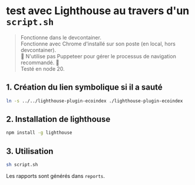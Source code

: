 # test avec Lighthouse au travers d'un `script.sh`

> Fonctionne dans le devcontainer.  
> Fonctionne avec Chrome d'installé sur son poste (en local, hors devcontainer).  
> 🔴 N'utilise pas Puppeteer pour gérer le processus de navigation recommandé. 🔴  
> Testé en node 20.

## 1. Création du lien symbolique si il a sauté

```bash
ln -s ../../lighthouse-plugin-ecoindex ./lighthouse-plugin-ecoindex
```

## 2. Installation de lighthouse

```bash
npm install -g lighthouse
```

## 3. Utilisation

```bash
sh script.sh
```

Les rapports sont générés dans `reports`.
